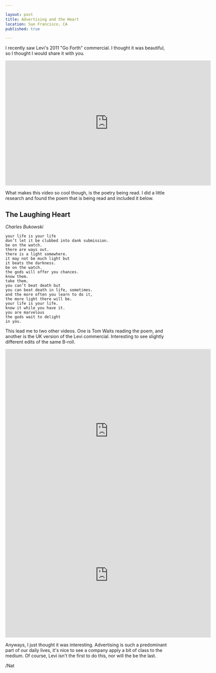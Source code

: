 ```yaml
---

layout: post
title: Advertising and the Heart
location: San Francisco, CA
published: true

---
```


I recently saw Levi's 2011 "Go Forth" commercial. I thought it was beautiful, so I thought I would share it with you.

<iframe width="640" height="390" src="http://www.youtube.com/embed/KT16DcHcjRA?hd=1" frameborder="0" allowfullscreen></iframe>

What makes this video so cool though, is the poetry being read. I did a little research and found the poem that is being read and included it below.

## The Laughing Heart
_Charles Bukowski_

    your life is your life
    don’t let it be clubbed into dank submission.
    be on the watch.
    there are ways out.
    there is a light somewhere.
    it may not be much light but
    it beats the darkness.
    be on the watch.
    the gods will offer you chances.
    know them.
    take them.
    you can’t beat death but
    you can beat death in life, sometimes.
    and the more often you learn to do it,
    the more light there will be.
    your life is your life.
    know it while you have it.
    you are marvelous
    the gods wait to delight
    in you.

This lead me to two other videos. One is Tom Waits reading the poem, and another is the UK version of the Levi commercial. Interesting to see slightly different edits of the same B-roll.

<iframe width="640" height="510" src="http://www.youtube.com/embed/va1t6a0zCkQ" frameborder="0" allowfullscreen></iframe>

<iframe width="640" height="390" src="http://www.youtube.com/embed/_Vb4nXMJn6c?hd=1" frameborder="0" allowfullscreen></iframe>

Anyways, I just thought it was interesting. Advertising is such a predominant part of our daily lives, it's nice to see a company apply a bit of class to the medium. Of course, Levi isn't the first to do this, nor will the be the last.

/Nat
